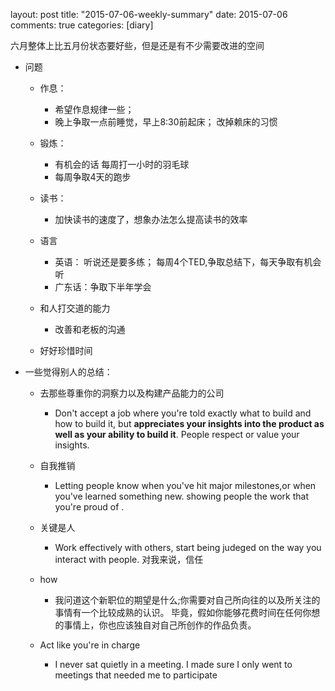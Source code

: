 layout: post
title: "2015-07-06-weekly-summary"
date: 2015-07-06
comments: true
categories: [diary]


六月整体上比五月份状态要好些，但是还是有不少需要改进的空间

+ 问题
   * 作息：
     - 希望作息规律一些；
     - 晚上争取一点前睡觉，早上8:30前起床； 改掉赖床的习惯
   
   * 锻炼：
     - 有机会的话 每周打一小时的羽毛球
     - 每周争取4天的跑步
     
   * 读书：
     - 加快读书的速度了，想象办法怎么提高读书的效率
     
   * 语言
     - 英语： 听说还是要多练； 每周4个TED,争取总结下，每天争取有机会听
     - 广东话：争取下半年学会

   * 和人打交道的能力
     - 改善和老板的沟通

   * 好好珍惜时间

+ 一些觉得别人的总结：
   * 去那些尊重你的洞察力以及构建产品能力的公司
     - Don't accept a job where you're told exactly what to build and how to build it,
       but  **appreciates your insights into the product as well as your ability to build it**.
       People respect or value your insights.

   * 自我推销
     - Letting people know when you've hit major milestones,or when you've learned something new.
   showing people the work that you're proud of .
   
   * 关键是人
     - Work effectively with others, start being judeged on the way you interact with people.
   对我来说，信任

   * how
     - 我问道这个新职位的期望是什么;你需要对自己所向往的以及所关注的事情有一个比较成熟的认识。
   毕竟，假如你能够花费时间在任何你想的事情上，你也应该独自对自己所创作的作品负责。

   * Act like you're in charge
     - I never sat quietly in a meeting.
       I made sure I only went to meetings that needed me to participate

[1]: http://blog.jobbole.com/53812/  "Nicholas C. Zakas：我得到的最佳职业生涯建议"

